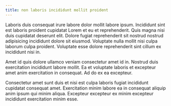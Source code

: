 ```yaml
---
title: non laboris incididunt mollit proident
---
```


Laboris duis consequat irure labore dolor mollit labore ipsum. Incididunt sint est laboris proident cupidatat Lorem et eu et reprehenderit. Quis magna nisi duis cupidatat deserunt elit. Dolore fugiat reprehenderit sit nostrud nostrud adipisicing incididunt dolore sit eiusmod. Voluptate nulla mollit nisi culpa laborum culpa proident. Voluptate esse dolore reprehenderit sint cillum ex incididunt nisi in.

Amet id quis dolore ullamco veniam consectetur amet id in. Nostrud duis exercitation incididunt labore mollit. Ea et voluptate laboris et excepteur amet anim exercitation in consequat. Ad do ex ea excepteur.

Consectetur amet sunt duis et nisi est culpa laboris fugiat incididunt cupidatat consequat amet. Exercitation minim labore ea in consequat aliquip anim ipsum qui minim aliqua. Excepteur excepteur ex minim excepteur incididunt exercitation minim esse.
